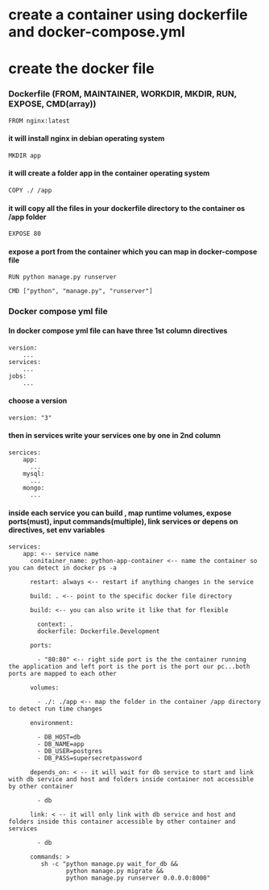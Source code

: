 # create a container using dockerfile and docker-compose.yml

#  create the docker file

### Dockerfile (FROM, MAINTAINER, WORKDIR, MKDIR, RUN, EXPOSE, CMD(array))
  
    FROM nginx:latest

#### it will install nginx in debian operating system

    MKDIR app

#### it will create a folder app in the container operating system

    COPY ./ /app
   
#### it will copy all the files in your dockerfile directory to the container os /app folder

    EXPOSE 80

#### expose a port from the container which you can map in docker-compose file

    RUN python manage.py runserver
    
    CMD ["python", "manage.py", "runserver"]
    
### Docker compose yml file

#### In docker compose yml file can have three 1st column directives
    
    version: 
        ...
    services:
        ...
    jobs: 
        ...

#### choose a version
    
    version: "3"
    
#### then in services write your services one by one in 2nd column

    sercices:
        app:
          ...
        mysql:
          ...
        mongo:
          ...

#### inside each service you can build , map runtime volumes, expose ports(must), input commands(multiple), link services or depens on directives, set env variables

    services:
        app: <-- service name
          conitainer_name: python-app-container <-- name the container so you can detect in docker ps -a
          
          restart: always <-- restart if anything changes in the service
          
          build: . <-- point to the specific docker file directory
          
          build: <-- you can also write it like that for flexible
          
            context: .
            dockerfile: Dockerfile.Development
            
          ports: 
          
            - "80:80" <-- right side port is the the container running  the application and left port is the port is the port our pc...both ports are mapped to each other
          
          volumes:
          
            - ./: ./app <-- map the folder in the container /app directory to detect run time changes
            
          environment:
          
            - DB_HOST=db
            - DB_NAME=app
            - DB_USER=postgres
            - DB_PASS=supersecretpassword
          
          depends_on: < -- it will wait for db service to start and link with db service and host and folders inside container not accessible by other container
          
            - db
            
          link: < -- it will only link with db service and host and folders inside this container accessible by other container and services
          
            - db
          
          commands: >
             sh -c "python manage.py wait_for_db &&
                    python manage.py migrate &&
                    python manage.py runserver 0.0.0.0:8000"
                
    
    
